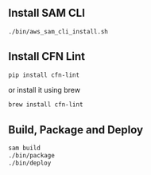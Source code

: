 ## Install SAM CLI

```sh
./bin/aws_sam_cli_install.sh
```

## Install CFN Lint

```sh
pip install cfn-lint
```

or install it using brew

```sh
brew install cfn-lint
```

## Build, Package and Deploy

```sh
sam build
./bin/package
./bin/deploy
```
